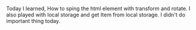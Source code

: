Today I learned, How to sping the html element  with transform and rotate. 
I also played with local storage and get Item from local storage. I didn't do important thing today.
